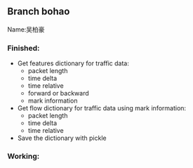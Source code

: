 ## Branch bohao
Name:吴柏豪

### Finished:
- Get features dictionary for traffic data:
    - packet length
    - time delta
    - time relative
    - forward or backward
    - mark information
- Get flow dictionary for traffic data using mark information:
    - packet length
    - time delta
    - time relative
- Save the dictionary with pickle
### Working: